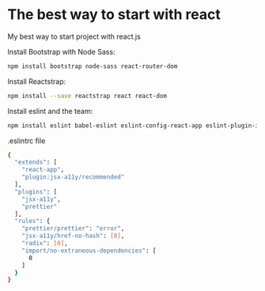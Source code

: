 
# The best way to start with react
My best way to start project with react.js

Install Bootstrap with Node Sass:
```sh
npm install bootstrap node-sass react-router-dom
```

Install Reactstrap:
```sh
npm install --save reactstrap react react-dom
```

Install eslint and the team:
```sh
npm install eslint babel-eslint eslint-config-react-app eslint-plugin-import eslint-plugin-jsx-a11y eslint-plugin-prettier eslint-plugin-react prettier --save-dev
```
.eslintrc file
```sh
{
  "extends": [
    "react-app",
    "plugin:jsx-a11y/recommended"
  ],
  "plugins": [
    "jsx-a11y",
    "prettier"
  ],
  "rules": {
    "prettier/prettier": "error",
    "jsx-a11y/href-no-hash": [0],
    "radix": [0],
    "import/no-extraneous-dependencies": [
      0
    ]
  }
}
```
